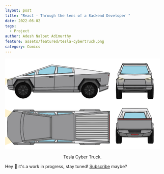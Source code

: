 ```yaml
---
layout: post
title: "React - Through the lens of a Backend Developer "
date: 2022-06-02
tags:
  - Project
author: Adesh Nalpet Adimurthy
feature: assets/featured/tesla-cybertruck.png
category: Comics
---
```


<img class="center-image" src="./assets/featured/tesla-cybertruck.png" /> 
<p style="text-align: center;">Tesla Cyber Truck. </p>

Hey 👋 it's a work in progress, stay tuned! [Subscribe](https://pyblog.medium.com/subscribe) maybe?
